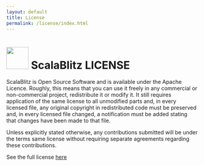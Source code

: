```yaml
---
layout: default
title: License
permalink: /license/index.html
---
```



<h1><img class="center" height="58px" src="{{ homedir }}/resources/images/chess-knight-logo-small.png"/> ScalaBlitz LICENSE</h1>

ScalaBlitz is Open Source Software and is available under the Apache Licence.
Roughly, this means that you can use it freely in any commercial or non-commercial
project, redistribute it or modify it.
It still requires application of the same license to all unmodified parts and, in every licensed file, any original copyright 
in redistributed code must be preserved and, in every licensed file changed, a notification must be added stating that changes have been made to that file.

Unless explicitly stated otherwise, any contributions submitted will be under the terms same license without requiring separate agreements regarding these contributions.

See the full license [here](https://github.com/scala-blitz/scala-blitz/blob/master/LICENCE)

          

